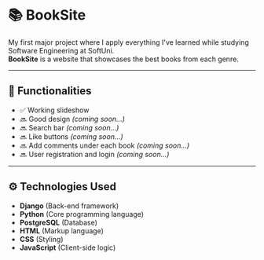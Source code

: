 # 📚 BookSite

My first major project where I apply everything I've learned while studying Software Engineering at SoftUni.  
**BookSite** is a website that showcases the best books from each genre.

---

## 🚀 Functionalities
- ✅ Working slideshow
- 🔜 Good design *(coming soon...)*
- 🔜 Search bar *(coming soon...)*
- 🔜 Like buttons *(coming soon...)*
- 🔜 Add comments under each book *(coming soon...)*
- 🔜 User registration and login *(coming soon...)*

---

## ⚙️ Technologies Used
- **Django** (Back-end framework)
- **Python** (Core programming language)
- **PostgreSQL** (Database)
- **HTML** (Markup language)
- **CSS** (Styling)
- **JavaScript** (Client-side logic)
